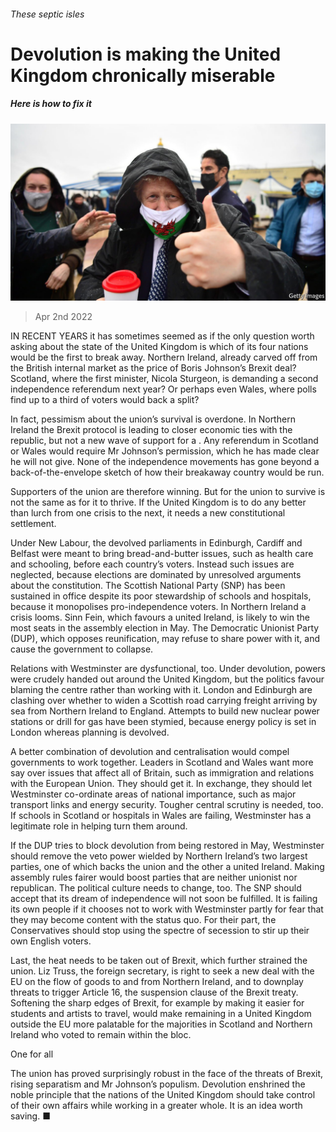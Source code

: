 ###### These septic isles

# Devolution is making the United Kingdom chronically miserable 

##### Here is how to fix it 

![image](images/20220402_ldp501.jpg) 

> Apr 2nd 2022 

IN RECENT YEARS it has sometimes seemed as if the only question worth asking about the state of the United Kingdom is which of its four nations would be the first to break away. Northern Ireland, already carved off from the British internal market as the price of Boris Johnson’s Brexit deal? Scotland, where the first minister, Nicola Sturgeon, is demanding a second independence referendum next year? Or perhaps even Wales, where polls find up to a third of voters would back a split?

In fact, pessimism about the union’s survival is overdone. In Northern Ireland the Brexit protocol is leading to closer economic ties with the republic, but not a new wave of support for a . Any referendum in Scotland or Wales would require Mr Johnson’s permission, which he has made clear he will not give. None of the independence movements has gone beyond a back-of-the-envelope sketch of how their breakaway country would be run.


Supporters of the union are therefore winning. But for the union to survive is not the same as for it to thrive. If the United Kingdom is to do any better than lurch from one crisis to the next, it needs a new constitutional settlement.

Under New Labour, the devolved parliaments in Edinburgh, Cardiff and Belfast were meant to bring bread-and-butter issues, such as health care and schooling, before each country’s voters. Instead such issues are neglected, because elections are dominated by unresolved arguments about the constitution. The Scottish National Party (SNP) has been sustained in office despite its poor stewardship of schools and hospitals, because it monopolises pro-independence voters. In Northern Ireland a crisis looms. Sinn Fein, which favours a united Ireland, is likely to win the most seats in the assembly election in May. The Democratic Unionist Party (DUP), which opposes reunification, may refuse to share power with it, and cause the government to collapse.

Relations with Westminster are dysfunctional, too. Under devolution, powers were crudely handed out around the United Kingdom, but the politics favour blaming the centre rather than working with it. London and Edinburgh are clashing over whether to widen a Scottish road carrying freight arriving by sea from Northern Ireland to England. Attempts to build new nuclear power stations or drill for gas have been stymied, because energy policy is set in London whereas planning is devolved.

A better combination of devolution and centralisation would compel governments to work together. Leaders in Scotland and Wales want more say over issues that affect all of Britain, such as immigration and relations with the European Union. They should get it. In exchange, they should let Westminster co-ordinate areas of national importance, such as major transport links and energy security. Tougher central scrutiny is needed, too. If schools in Scotland or hospitals in Wales are failing, Westminster has a legitimate role in helping turn them around.

If the DUP tries to block devolution from being restored in May, Westminster should remove the veto power wielded by Northern Ireland’s two largest parties, one of which backs the union and the other a united Ireland. Making assembly rules fairer would boost parties that are neither unionist nor republican. The political culture needs to change, too. The SNP should accept that its dream of independence will not soon be fulfilled. It is failing its own people if it chooses not to work with Westminster partly for fear that they may become content with the status quo. For their part, the Conservatives should stop using the spectre of secession to stir up their own English voters.

Last, the heat needs to be taken out of Brexit, which further strained the union. Liz Truss, the foreign secretary, is right to seek a new deal with the EU on the flow of goods to and from Northern Ireland, and to downplay threats to trigger Article 16, the suspension clause of the Brexit treaty. Softening the sharp edges of Brexit, for example by making it easier for students and artists to travel, would make remaining in a United Kingdom outside the EU more palatable for the majorities in Scotland and Northern Ireland who voted to remain within the bloc.

One for all

The union has proved surprisingly robust in the face of the threats of Brexit, rising separatism and Mr Johnson’s populism. Devolution enshrined the noble principle that the nations of the United Kingdom should take control of their own affairs while working in a greater whole. It is an idea worth saving. ■

